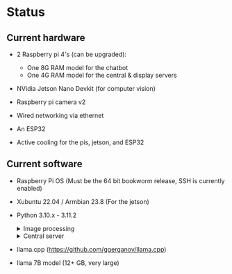 # Status
## Current hardware
* 2 Raspberry pi 4's (can be upgraded):
  * One 8G RAM model for the chatbot
  * One 4G RAM model for the central & display servers

* NVidia Jetson Nano Devkit (for computer vision)
  
* Raspberry pi camera v2
* Wired networking via ethernet
* An ESP32
* Active cooling for the pis, jetson, and ESP32

## Current software
* Raspberry Pi OS (Must be the 64 bit bookworm release, SSH is currently enabled)
* Xubuntu 22.04 / Armbian 23.8 (For the jetson)
* Python 3.10.x - 3.11.2
  <details>
   <summary>
    Image processing
   </summary>

   <ul>
    <li>mean (from statistics)</li>
    <li>numpy</li>
    <li>threading</li>
    <li>keyboard</li>
    <li>logging</li>
    <li>socket</li>
    <li>time</li>
    <li>cv2 (OpenCV)</li>
    <li>sys</li>
    <li>os</li>
   </ul>
  </details>

  <details>
   <summary>
    Central server
   </summary>

   <ul>
    <li>partial (from functools)</li>
    <li>multiprocessing</li>
    <li>keyboard</li>
    <li>logging</li>
    <li>signal</li>
    <li>socket</li>
    <li>time</li>
    <li>sys</li>
    <li>os</li>
   </ul>
  </details>

* llama.cpp (https://github.com/ggerganov/llama.cpp)
* llama 7B model (12+ GB, very large)
